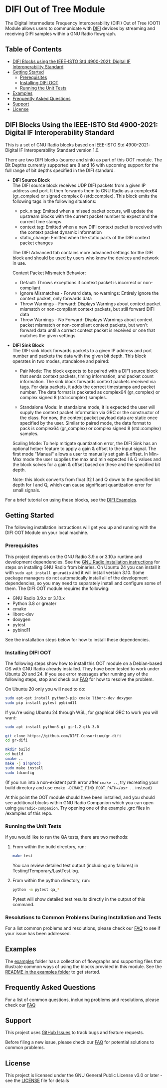 # DIFI Out of Tree Module

The Digital Intermediate Frequency Interoperability (DIFI) Out of Tree (OOT) Module allows users to communicate with [DIFI](https://dificonsortium.org/about/) devices by streaming and receiving DIFI samples within a GNU Radio flowgraph.

## Table of Contents

- [DIFI Blocks using the IEEE-ISTO Std 4900-2021: Digital IF Interoperability Standard](#difi-blocks-using-the-ieee-isto-std-4900-2021-digital-if-interoperability-standard)
- [Getting Started](#getting-started)
  - [Prerequisites](#prerequisites)
  - [Installing DIFI OOT](#installing-difi-oot)
  - [Running the Unit Tests](#running-the-unit-tests)
- [Examples](#examples)
- [Frequently Asked Questions](#frequently-asked-questions)
- [Support](#support)
- [License](#license)

## DIFI Blocks Using the IEEE-ISTO Std 4900-2021: Digital IF Interoperability Standard

This is a set of GNU Radio blocks based on IEEE-ISTO Std 4900-2021: Digital IF Interoperability Standard version 1.0.

There are two DIFI blocks (source and sink) as part of this OOT module. The Bit Depths currently supported are 8 and 16 with upcoming support for the full range of bit depths specified in the DIFI standard.

 * __DIFI Source Block__\
	The DIFI source block receives UDP DIFI packets from a given IP address and port. It then forwards them to GNU Radio as a complex64 (gr_complex) or signed complex 8 (std::complex<char>).
	This block emits the following tags in the following situations:
	  - pck_n tag: Emitted when a missed packet occurs, will update the upstream blocks with the current packet number to expect and the current time stamps
	  - context tag: Emitted when a new DIFI context packet is received with the context packet dynamic information
	  - static_change: Emitted when the static parts of the DIFI context packet changes

    The DIFI Advanced tab contains more advanced settings for the DIFI block and should be used by users who know the devices and network in use.

   Context Packet Mismatch Behavior:
      - Default: Throws exceptions if context packet is incorrect or non-compliant
      - Ignore Mismatches - Forward data, no warnings: Entirely ignore the context packet, only forwards data
      - Throw Warnings - Forward: Displays Warnings about context packet mismatch or non-compliant context packets, but still forward DIFI data
      - Throw Warnings - No Forward: Displays Warnings about context packet mismatch or non-compliant context packets, but won't forward data until a correct context packet is received or one that matches the given settings

 * __DIFI Sink Block__\
	The DIFI sink block forwards packets to a given IP address and port number and packets the data with the given bit depth. This block operates in two modes, standalone and paired:

	- Pair Mode: The block expects to be paired with a DIFI source block that sends context packets, timing information, and packet count information. The sink block forwards context packets received via tags. For data packets, it adds the correct timestamps and packet number. The data format is packeted as complex64 (gr_complex) or complex signed 8 (std::complex<char>) samples.

	- Standalone Mode: In standalone mode, it is expected the user will supply the context packet information via GRC or the constructor of the class. For now, the context packet payload data are static once specified by the user. Similar to paired mode, the data format to pack is complex64 (gr_complex) or complex signed 8 (std::complex<char>) samples.

	Scaling Mode: To help mitigate quantization error, the DIFI Sink has an optional helper feature to apply a gain & offset to the input signal. The first mode "Manual" allows a user to manually set gain & offset. In Min-Max mode the user supplies the max and min expected I & Q values and the block solves for a gain & offset based on these and the specified bit depth.

	Note: this block converts from float 32 I and Q down to the specified bit depth for I and Q, which can cause significant quantization error for small signals.

For a brief tutorial on using these blocks, see the [DIFI Examples](./examples/README.md#difi-examples).

## Getting Started

The following installation instructions will get you up and running with the DIFI OOT Module on your local machine.

### Prerequisites

This project depends on the GNU Radio 3.9.x or 3.10.x runtime and development dependencies. See the [GNU Radio installation instructions](https://wiki.gnuradio.org/index.php/InstallingGR#From_Binaries) for steps on
installing GNU Radio from binaries. On Ubuntu 24 you can install it with `sudo apt install gnuradio` and it will install version 3.10.  Some package managers do not automatically install all of the development dependencies,
so you may need to separately install and configure some of them. The DIFI OOT module requires the following:

- GNU Radio 3.9.x or 3.10.x
- Python 3.8 or greater
- cmake
- liborc-dev
- doxygen
- pytest
- pybind11

See the installation steps below for how to install these dependencies.

### Installing DIFI OOT

The following steps show how to install this OOT module on a Debian-based OS with GNU Radio already installed.  They have been tested to work under Ubuntu 20 and 24.  If you see error messages after running any of the following steps, stop and check our [FAQ](./docs/FAQ.md) for how to
resolve the problem.

On Ubuntu 20 only you will need to do:

```bash
sudo apt-get install python3-pip cmake liborc-dev doxygen
sudo pip install pytest pybind11
```

If you're using Ubuntu 24 through WSL, for graphical GRC to work you will want:

```bash
sudo apt install python3-gi gir1.2-gtk-3.0
```

```bash
git clone https://github.com/DIFI-Consortium/gr-difi
cd gr-difi

mkdir build
cd build
cmake ..
make -j $(nproc)
sudo make install
sudo ldconfig
```

(If you run into a non-existent path error after `cmake ..`, try recreating your build directory and use `cmake -DCMAKE_FIND_ROOT_PATH=/usr ..` instead)

At this point the OOT module should have been installed, and you should see additional blocks within GNU Radio Companion which you can open using `gnuradio-companion`.  Try opening one of the example .grc files in /examples of this repo.

### Running the Unit Tests

If you would like to run the QA tests, there are two methods:

1. From within the build directory, run:

   ```bash
   make test
   ```

   You can review detailed test output (including any failures) in Testing/Temporary/LastTest.log.

2. From within the python directory, run:

   ```bash
   python -m pytest qa_*
   ```

   Pytest will show detailed test results directly in the output of this command.

### Resolutions to Common Problems During Installation and Tests

For a list common problems and resolutions, please check our [FAQ](./docs/FAQ.md) to see if your issue has been addressed.

## Examples

The [examples](./examples) folder has a collection of flowgraphs and supporting files that illustrate common ways of
using the blocks provided in this module. See the [README in the examples folder](./examples/README.md) to get started.

## Frequently Asked Questions

For a list of common questions, including problems and resolutions, please check our [FAQ](./docs/FAQ.md)

## Support

This project uses [GitHub Issues](https://github.com/DIFI-Consortium/gr-difi/issues) to track bugs and feature requests.

Before filing a new issue, please check our [FAQ](./docs/FAQ.md) for potential solutions to common problems.

## License

This project is licensed under the GNU General Public License v3.0 or later - see the [LICENSE](LICENSE) file for details
